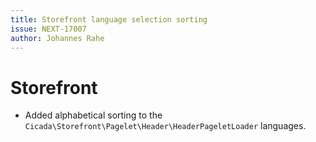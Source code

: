 ```yaml
---
title: Storefront language selection sorting
issue: NEXT-17007
author: Johannes Rahe
---
```

# Storefront
* Added alphabetical sorting to the `Cicada\Storefront\Pagelet\Header\HeaderPageletLoader` languages.
